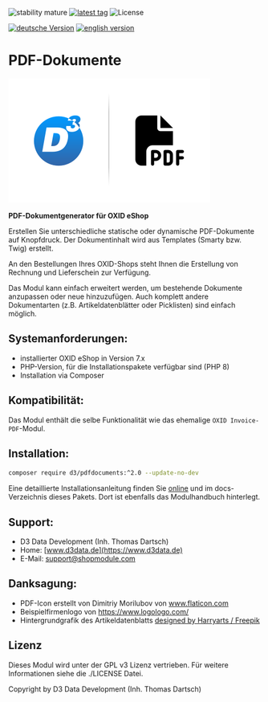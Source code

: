 ![stability mature](https://img.shields.io/badge/stability-mature-008000.svg)
[![latest tag](https://img.shields.io/packagist/v/d3/pdfdocuments?label=release)](https://packagist.org/packages/d3/pdfdocuments)
![License](https://img.shields.io/packagist/l/d3/pdfdocuments)

[![deutsche Version](https://logos.oxidmodule.com/de2_xs.svg)](README.md)
[![english version](https://logos.oxidmodule.com/en2_xs.svg)](README.en.md)

# PDF-Dokumente

![D3 Logo & PDF Dokumente Logo](assets/picture.svg)

**PDF-Dokumentgenerator für OXID eShop**

Erstellen Sie unterschiedliche statische oder dynamische PDF-Dokumente auf Knopfdruck. Der Dokumentinhalt wird aus Templates (Smarty bzw. Twig) erstellt.

An den Bestellungen Ihres OXID-Shops steht Ihnen die Erstellung von Rechnung und Lieferschein zur Verfügung.

Das Modul kann einfach erweitert werden, um bestehende Dokumente anzupassen oder neue hinzuzufügen. Auch komplett andere Dokumentarten (z.B. Artikeldatenblätter oder Picklisten) sind einfach möglich.

## Systemanforderungen:

- installierter OXID eShop in Version 7.x
- PHP-Version, für die Installationspakete verfügbar sind (PHP 8)
- Installation via Composer

## Kompatibilität:

Das Modul enthält die selbe Funktionalität wie das ehemalige `OXID Invoice-PDF`-Modul.

## Installation:

```bash
composer require d3/pdfdocuments:^2.0 --update-no-dev
```

Eine detaillierte Installationsanleitung finden Sie [online](https://docs.oxidmodule.com/PDF-Dokumente/) und im docs-Verzeichnis dieses Pakets. Dort ist ebenfalls das Modulhandbuch hinterlegt.
  
## Support:

- D3 Data Development (Inh. Thomas Dartsch)
- Home: [www.d3data.de](https://www.d3data.de)
- E-Mail: support@shopmodule.com

## Danksagung:

- PDF-Icon erstellt von Dimitriy Morilubov von www.flaticon.com
- Beispielfirmenlogo von https://www.logologo.com/
- Hintergrundgrafik des Artikeldatenblatts [designed by Harryarts / Freepik](http://www.freepik.com)

## Lizenz

Dieses Modul wird unter der GPL v3 Lizenz vertrieben. Für weitere Informationen siehe die ./LICENSE Datei.
 
Copyright by D3 Data Development (Inh. Thomas Dartsch)